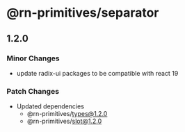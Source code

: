 # @rn-primitives/separator

## 1.2.0

### Minor Changes

- update radix-ui packages to be compatible with react 19

### Patch Changes

- Updated dependencies
  - @rn-primitives/types@1.2.0
  - @rn-primitives/slot@1.2.0
